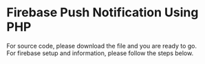 # Firebase Push Notification Using PHP

For source code, please download the file and you are ready to go.
<br>
For firebase setup and information, please follow the steps below.
